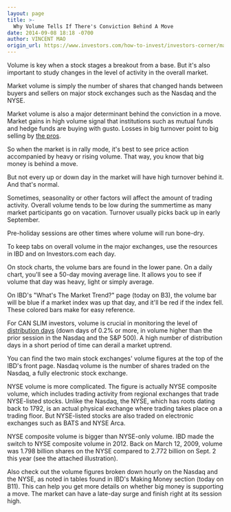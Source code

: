 ```yaml
---
layout: page
title: >-
  Why Volume Tells If There's Conviction Behind A Move
date: 2014-09-08 18:18 -0700
author: VINCENT MAO
origin_url: https://www.investors.com/how-to-invest/investors-corner/market-volume-will-be-weak-in-the-summer
---
```





Volume is key when a stock stages a breakout from a base. But it's also important to study changes in the level of activity in the overall market.


Market volume is simply the number of shares that changed hands between buyers and sellers on major stock exchanges such as the Nasdaq and the NYSE.


Market volume is also a major determinant behind the conviction in a move. Market gains in high volume signal that institutions such as mutual funds and hedge funds are buying with gusto. Losses in big turnover point to big selling by [the pros](http://education.investors.com/investors-corner/681491-savvy-investors-study-stock-market-corrections.htm?ntt=Investor%27s+Corner+market+top+distribution+days).


So when the market is in rally mode, it's best to see price action accompanied by heavy or rising volume. That way, you know that big money is behind a move.


But not every up or down day in the market will have high turnover behind it. And that's normal.


Sometimes, seasonality or other factors will affect the amount of trading activity. Overall volume tends to be low during the summertime as many market participants go on vacation. Turnover usually picks back up in early September.


Pre-holiday sessions are other times where volume will run bone-dry.


To keep tabs on overall volume in the major exchanges, use the resources in IBD and on Investors.com each day.


On stock charts, the volume bars are found in the lower pane. On a daily chart, you'll see a 50-day moving average line. It allows you to see if volume that day was heavy, light or simply average.


On IBD's "What's The Market Trend?" page (today on B3), the volume bar will be blue if a market index was up that day, and it'll be red if the index fell. These colored bars make for easy reference.


For CAN SLIM investors, volume is crucial in monitoring the level of [distribution days](http://education.investors.com/investors-corner/681292-what-is-distribution-in-the-stock-market.htm?ref=HPLNews) (down days of 0.2% or more, in volume higher than the prior session in the Nasdaq and the S&P 500). A high number of distribution days in a short period of time can derail a market uptrend.


You can find the two main stock exchanges' volume figures at the top of the IBD's front page. Nasdaq volume is the number of shares traded on the Nasdaq, a fully electronic stock exchange.


NYSE volume is more complicated. The figure is actually NYSE composite volume, which includes trading activity from regional exchanges that trade NYSE-listed stocks. Unlike the Nasdaq, the NYSE, which has roots dating back to 1792, is an actual physical exchange where trading takes place on a trading floor. But NYSE-listed stocks are also traded on electronic exchanges such as BATS and NYSE Arca.


NYSE composite volume is bigger than NYSE-only volume. IBD made the switch to NYSE composite volume in 2012. Back on March 12, 2009, volume was 1.798 billion shares on the NYSE compared to 2.772 billion on Sept. 2 this year (see the attached illustration).


Also check out the volume figures broken down hourly on the Nasdaq and the NYSE, as noted in tables found in IBD's Making Money section (today on B11). This can help you get more details on whether big money is supporting a move. The market can have a late-day surge and finish right at its session high.




